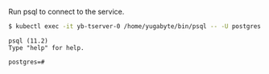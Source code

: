 ---
---
Run psql to connect to the service.

```sh
$ kubectl exec -it yb-tserver-0 /home/yugabyte/bin/psql -- -U postgres -d postgres -h yb-tserver-0 -p 5433  --echo-queries
```

```
psql (11.2)
Type "help" for help.

postgres=#
```
